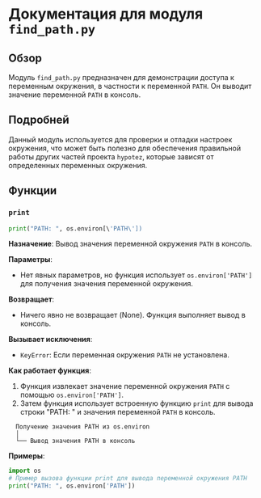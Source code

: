 # Документация для модуля `find_path.py`

## Обзор

Модуль `find_path.py` предназначен для демонстрации доступа к переменным окружения, в частности к переменной `PATH`. Он выводит значение переменной `PATH` в консоль.

## Подробней

Данный модуль используется для проверки и отладки настроек окружения, что может быть полезно для обеспечения правильной работы других частей проекта `hypotez`, которые зависят от определенных переменных окружения.

## Функции

### `print`

```python
print("PATH: ", os.environ[\'PATH\'])
```

**Назначение**: Вывод значения переменной окружения `PATH` в консоль.

**Параметры**:
- Нет явных параметров, но функция использует `os.environ['PATH']` для получения значения переменной окружения.

**Возвращает**:
- Ничего явно не возвращает (None). Функция выполняет вывод в консоль.

**Вызывает исключения**:
- `KeyError`: Если переменная окружения `PATH` не установлена.

**Как работает функция**:

1. Функция извлекает значение переменной окружения `PATH` с помощью `os.environ['PATH']`.
2. Затем функция использует встроенную функцию `print` для вывода строки "PATH: " и значения переменной `PATH` в консоль.

```
  Получение значения PATH из os.environ
  │
  └── Вывод значения PATH в консоль
```

**Примеры**:

```python
import os
# Пример вызова функции print для вывода переменной окружения PATH
print("PATH: ", os.environ['PATH'])